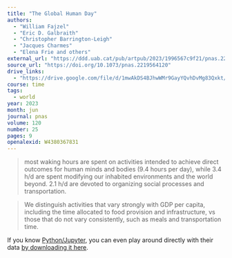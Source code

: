 ```yaml
---
title: "The Global Human Day"
authors:
  - "William Fajzel"
  - "Eric D. Galbraith"
  - "Christopher Barrington‐Leigh"
  - "Jacques Charmes"
  - "Elena Frie and others"
external_url: "https://ddd.uab.cat/pub/artpub/2023/1996567c9f21/pnas.2219564120.pdf"
source_url: "https://doi.org/10.1073/pnas.2219564120"
drive_links:
  - "https://drive.google.com/file/d/1mwAkDS4BJhwWMr9GayYQvhDvMg83Qxkt/view?usp=drivesdk"
course: time
tags:
  - world
year: 2023
month: jun
journal: pnas
volume: 120
number: 25
pages: 9
openalexid: W4380367831
---
```


> most waking hours are spent on activities intended to achieve direct outcomes for human minds and bodies (9.4 hours per day), while 3.4 h/d are spent modifying our inhabited environments and the world beyond.
> 2.1 h/d are devoted to organizing social processes and transportation.

> We distinguish activities that vary strongly with GDP per capita, including the time allocated to food provision and infrastructure, vs those that do not vary consistently, such as meals and transportation time.

If you know [Python/Jupyter](https://jupyter.org/), you can even play around directly with their data [by downloading it here](https://doi.org/10.5281/zenodo.8040631).
